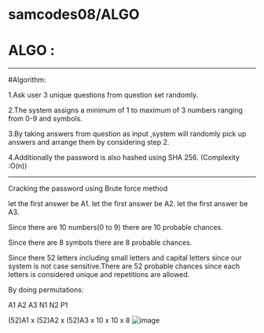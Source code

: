 # samcodes08/ALGO
# ALGO :
____________________________________________________________________________________________________________________________________________________________________
#Algorithm:

1.Ask user 3 unique questions from question set randomly.

2.The system assigns a minimum of 1 to maximum of 3
numbers ranging from 0-9 and symbols.

3.By taking answers from question as input ,system will randomly pick up answers and arrange them by considering step 2.

4.Additionally the password is also hashed using SHA 256.
(Complexity :O(n))
________________________________________________________________________________________________________________________________________________________________
Cracking the password using Brute force method

let the first answer be A1.
let the first answer be A2.
let the first answer be A3.
 
Since there are 10 numbers(0 to 9) there are 10 probable chances.
 
Since there are 8 symbols there are 8 probable chances.
 
Since there 52 letters including small letters and capital letters since our system is not case sensitive.There are 52 probable chances since each letters is considered  unique and repetitions are allowed.
 
 
By doing  permutations:
 
A1 A2 A3 N1 N2 P1
 
(52)A1  x  (52)A2  x  (52)A3  x  10  x  10  x  8
![image](https://user-images.githubusercontent.com/96153900/146282916-7c010225-5d8f-4ed8-a029-a8d0cc620047.png)

